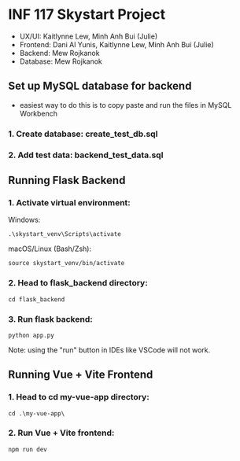 # INF 117 Skystart Project
- UX/UI: Kaitlynne Lew, Minh Anh Bui (Julie)
- Frontend: Dani Al Yunis, Kaitlynne Lew, Minh Anh Bui (Julie)
- Backend: Mew Rojkanok
- Database: Mew Rojkanok
## Set up MySQL database for backend
- easiest way to do this is to copy paste and run the files in MySQL Workbench
### 1. Create database: create_test_db.sql
### 2. Add test data: backend_test_data.sql
## Running Flask Backend
### 1. Activate virtual environment:
  Windows:
  ```
  .\skystart_venv\Scripts\activate
  ```
  macOS/Linux (Bash/Zsh):
  ```
  source skystart_venv/bin/activate
  ```
### 2. Head to flask_backend directory:    
```
cd flask_backend
```
### 3. Run flask backend: 
```
python app.py
```
  Note: using the "run" button in IDEs like VSCode will not work.

## Running Vue + Vite Frontend
### 1. Head to cd my-vue-app directory:
```
cd .\my-vue-app\
```
### 2. Run Vue + Vite frontend:
```
npm run dev
```
